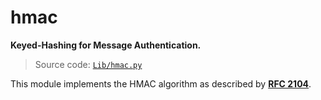 # hmac

**Keyed-Hashing for Message Authentication.**

> Source code: [`Lib/hmac.py`](https://github.com/python/cpython/tree/3.12/Lib/hmac.py)

This module implements the HMAC algorithm as described by [**RFC 2104**](https://datatracker.ietf.org/doc/html/rfc2104.html).